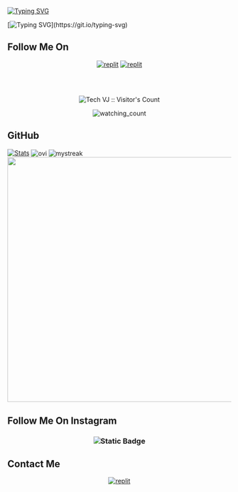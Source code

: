 <a href="https://git.io/typing-svg"><img src="https://readme-typing-svg.demolab.com?font=Fira+Code&pause=1000&color=3BF723&center=true&vCenter=true&multiline=true&random=true&width=435&lines=Welcome+to+Lucifer+Profile+Github+.." alt="Typing SVG" /></a>
</p>

[![Typing SVG](https://readme-typing-svg.demolab.com?font=Fira+Code&pause=1000&color=3BF723&center=true&vCenter=true&multiline=true&random=true&width=435&lines=I'm+still+Learning+..)](https://git.io/typing-svg)

## Follow Me On

</p>
<p align="center">
<a href="https://instagram.com/fwbajakita"><img alt="replit" src="https://img.shields.io/badge/-Instagram-black?style=for-the-badge&logo=instagram&logoColor=white"/></a> <a href="https://telegram.me/LuciferBukanRobot"><img alt="replit" src="https://img.shields.io/badge/-Telegram-blue?style=for-the-badge&logo=telegram&logoColor=white"/></a>
</p>

<br>
<br>
<p align="center">
<img src="https://profile-counter.glitch.me/{jonesroot}/count.svg" alt="Tech VJ :: Visitor's Count" />

<p align="center">
<img src="https://komarev.com/ghpvc/?username=jonesroot&color=656b68" alt="watching_count" />
</p>

## GitHub 

[![Stats](https://github-readme-stats.vercel.app/api?username=jonesroot&hide=prs&count_public=true&show_icons=true&theme=algolia)](https://github.com/jonesroot)
<img align="center" src="https://github-readme-stats.vercel.app/api/top-langs?username=jonesroot&show_icons=true&locale=en&layout=compact&theme=chartreuse-dark" alt="ovi"/>
<img align="center" src="https://github-readme-streak-stats.herokuapp.com/?user=jonesroot&theme=chartreuse-dark" alt="mystreak"/>
<a href="https://github.com/jonesroot"><img width=550 src="https://github-profile-trophy.vercel.app/?username=jonesroot&theme=dracula&no-frame=true&title=Followers,Stars,Commit,Repository,Issues"/></a>

## Follow Me On Instagram

<h3 align="center">
<img alt="Static Badge" src="https://img.shields.io/badge/Instagram-blue?style=social&logo=Telegram&logoColor=black&label=Find%20Me%20On&labelColor=black&color=black&cacheSeconds=3600&link=https%3A%2F%2Fwww.instagram.com%2Ffwbajakita">
</p>

## Contact Me 

<p align="center">
<a href="https://telegram.me/LuciferBukanRobot"><img alt="replit" src="https://img.shields.io/badge/-Telegram-blue?style=for-the-badge&logo=telegram&logoColor=white"/></a>
